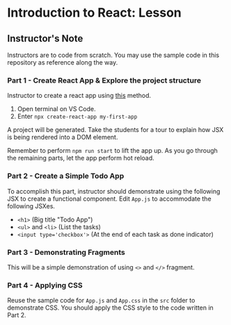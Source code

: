 # Introduction to React: Lesson

## Instructor's Note

Instructors are to code from scratch. You may use the sample code in this repository as reference along the way. 

### Part 1 - Create React App & Explore the project structure

Instructor to create a react app using [this](https://reactjs.org/docs/create-a-new-react-app.html) method.

1. Open terminal on VS Code.
1. Enter `npx create-react-app my-first-app`

A project will be generated. Take the students for a tour to explain how JSX is being rendered into a DOM element.

Remember to perform `npm run start` to lift the app up. As you go through the remaining parts, let the app perform hot reload. 

### Part 2 - Create a Simple Todo App

To accomplish this part, instructor should demonstrate using the following JSX to create a functional component. Edit `App.js` to accommodate the following JSXes.
- `<h1>` (Big title "Todo App")
- `<ul>` and `<li>` (List the tasks)
- `<input type='checkbox'>` (At the end of each task as done indicator)

### Part 3 - Demonstrating Fragments

This will be a simple demonstration of using `<>` and `</>` fragment.

### Part 4 - Applying CSS

Reuse the sample code for `App.js` and `App.css` in the `src` folder to demonstrate CSS. You should apply the CSS style to the code written in Part 2.